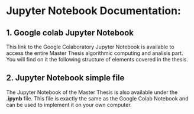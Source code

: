 


# Jupyter Notebook Documentation:



## 1. Google colab Jupyter Notebook

This link to the Google Colaboratory Jupyter Notebook is available to access the entire Master Thesis algorithmic computing and analisis part. 
You will find on it the following structure of elements covered in the thesis.


## 2. Jupyter Notebook simple file

The Jupyter Notebook of the Master Thesis is also available under the **.ipynb** file. This file is exactly the same as the Google Colab Notebook and can be used to implement it on your own computer. 
